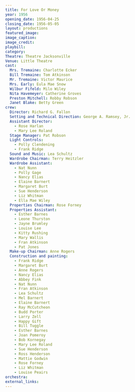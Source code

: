 ```yaml
---
title: For Love Or Money
year: 1956
opening_date: 1956-04-25
closing_date: 1956-05-05
layout: productions
featured_image: 
image_caption:
image_credit:
playbill: 
category: 
Theatre: Theatre Jacksonville
Venue: Little Theatre
cast:
  Mrs. Tremaine: Charlotte Ecker
  Bill Tremaine: Tom Atkinson
  Mr. Tremaine: Victor Maurice
  Mrs. Early: Eula Mae Snow
  Wilbur Fifeld: Milo Wiley
  Nita Havemeyer: Catherine Groves
  Preston Mitchell: Robby Robson
  Janet Blake: Betty Green
crew:
  Director: Richard G. Fallon
  Setting and Technical Direction: George A. Ramsey, Jr.
  Assistant Director:
    - Rose Harlan
    - Mary Lee Roland
  Stage Manager: Pat Robson
  Light Controls:
    - Polly Clendening
    - Frank Ridge
  Sound and Music: Lea Schultz
  Wardrobe Chairman: Terry Heitzler
  Wardrobe Assistant:
    - Nat Nunn
    - Polly Gage
    - Nancy Elias
    - Elaine Barnert
    - Margaret Burt
    - Sue Henderson
    - Liz Whitman
    - Ella Mae Wiley
  Properties Chairman: Rose Forney
  Properties Assistant:
    - Esther Barnes
    - Leone Thurston
    - Jayne Brumley
    - Louise Lee
    - Kitty Rushing
    - Mary Wallis
    - Fran Atkinson
    - Pat Jones
  Make-up Chairman: Anne Rogers
  Construction and painting:
    - Frank Ridge
    - Margaret Burt
    - Anne Rogers
    - Nancy Elias
    - Abbey Fink
    - Nat Nunn
    - Fran Atkinson
    - Lea Schultz
    - Mel Barnert
    - Elaine Barnert
    - Ray McCutcheon
    - Budd Porter
    - Larry Zell
    - Happy Gift
    - Bill Tuggle
    - Esther Barnes
    - Joan Pomeroy
    - Bob Kornegay
    - Mary Lee Roland
    - Sue Henderson
    - Ross Henderson
    - Mattie Godwin
    - Rose Forney
    - Liz Whitman
    - Louise Peairs
orchestra:
external_links:
---
```


